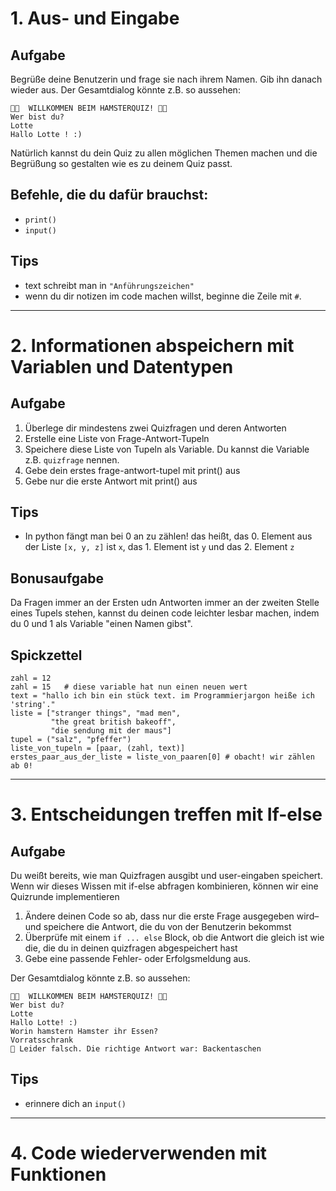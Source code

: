 # 1. Aus- und Eingabe
## Aufgabe
Begrüße deine Benutzerin und frage sie nach ihrem Namen.
Gib ihn danach wieder aus.
Der Gesamtdialog könnte z.B. so aussehen:

```console
🐹🌸  WILLKOMMEN BEIM HAMSTERQUIZ! 🌸🐹
Wer bist du?
Lotte
Hallo Lotte ! :)
```
Natürlich kannst du dein Quiz zu allen möglichen Themen machen und die Begrüßung so gestalten wie es zu deinem Quiz passt.

## Befehle, die du dafür brauchst:
- `print()`
- `input()`

## Tips
- text schreibt man in `"Anführungszeichen"`
- wenn du dir notizen im code machen willst, beginne die Zeile mit `#`.

--------------------

# 2. Informationen abspeichern mit Variablen und Datentypen
## Aufgabe
1. Überlege dir mindestens zwei Quizfragen und deren Antworten
2. Erstelle eine Liste von Frage-Antwort-Tupeln
3. Speichere diese Liste von Tupeln als Variable. Du kannst die Variable z.B. `quizfrage` nennen.
4. Gebe dein erstes frage-antwort-tupel mit print() aus
4. Gebe nur die erste Antwort mit print() aus

## Tips
- In python fängt man bei 0 an zu zählen! das heißt, das 0. Element aus der Liste `[x, y, z]` ist `x`, das 1. Element ist `y` und das 2. Element `z`

## Bonusaufgabe
Da Fragen immer an der Ersten udn Antworten immer an der zweiten Stelle eines Tupels stehen, kannst du deinen code leichter lesbar machen, indem du 0 und 1 als Variable "einen Namen gibst".

## Spickzettel

```
zahl = 12
zahl = 15   # diese variable hat nun einen neuen wert
text = "hallo ich bin ein stück text. im Programmierjargon heiße ich 'string'."
liste = ["stranger things", "mad men",
         "the great british bakeoff",
         "die sendung mit der maus"]
tupel = ("salz", "pfeffer")
liste_von_tupeln = [paar, (zahl, text)]
erstes_paar_aus_der_liste = liste_von_paaren[0] # obacht! wir zählen ab 0!
```

--------------------

# 3. Entscheidungen treffen mit If-else
## Aufgabe
Du weißt bereits, wie man Quizfragen ausgibt und user-eingaben speichert. Wenn wir dieses Wissen mit if-else abfragen kombinieren, können wir eine Quizrunde implementieren

1. Ändere deinen Code so ab, dass nur die erste Frage ausgegeben wird– und speichere die Antwort, die du von der Benutzerin bekommst
2. Überprüfe mit einem `if ... else` Block, ob die Antwort die gleich ist wie die, die du in deinen quizfragen abgespeichert hast
3. Gebe eine passende Fehler- oder Erfolgsmeldung aus.

Der Gesamtdialog könnte z.B. so aussehen:

```console
🐹🌸  WILLKOMMEN BEIM HAMSTERQUIZ! 🌸🐹
Wer bist du?
Lotte
Hallo Lotte! :)
Worin hamstern Hamster ihr Essen?
Vorratsschrank
🛑 Leider falsch. Die richtige Antwort war: Backentaschen
```

## Tips
- erinnere dich an `input()`


--------------------

# 4. Code wiederverwenden mit Funktionen